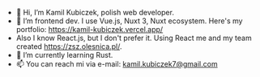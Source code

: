 - 👋 Hi, I’m Kamil Kubiczek, polish web developer.
- 👀 I’m frontend dev. I use Vue.js, Nuxt 3, Nuxt ecosystem. Here's my portfolio: https://kamil-kubiczek.vercel.app/
- Also I know React.js, but I don't prefer it. Using React me and my team created https://zsz.olesnica.pl/.
- 🌱 I’m currently learning Rust.
- 📫 You can reach mi via e-mail: kamil.kubiczek7@gmail.com

